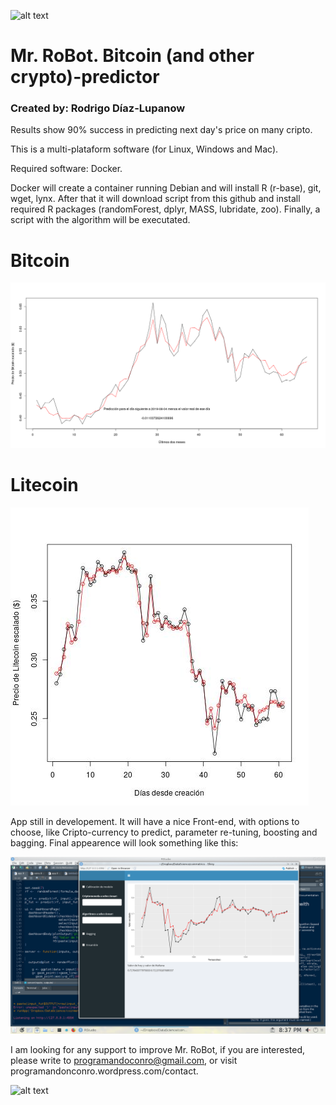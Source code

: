 ![alt text](https://programandoconro.files.wordpress.com/2019/07/cropped-net-2.png?w=300)

# Mr. RoBot. Bitcoin (and other crypto)-predictor
### Created by: Rodrigo Díaz-Lupanow

Results show 90% success in predicting next day's price on many cripto.

This is a multi-plataform software (for Linux, Windows and Mac).

Required software: Docker. 

Docker will create a container running Debian and will install R (r-base), git, wget, lynx. After that it will download script from this github and install required R packages (randomForest, dplyr, MASS, lubridate, zoo). Finally, a script with the algorithm will be executated. 

# Bitcoin

![alt text](https://github.com/progamandoconro/Bitcoin-prediction/blob/master/bitcoin_5_ago_2019?raw=true)

# Litecoin

![alt text](https://raw.githubusercontent.com/progamandoconro/Bitcoin-prediction/master/Screenshot_20190806_160605.png)

App still in developement. It will have a nice Front-end, with options to choose, like Cripto-currency to predict, parameter re-tuning, boosting and bagging. Final appearence will look something like this: 

![alt text](https://raw.githubusercontent.com/progamandoconro/Bitcoin-prediction/master/Screenshot_20190727_203738.png) 

I am looking for any support to improve Mr. RoBot, if you are interested, please write to programandoconro@gmail.com, or visit programandonconro.wordpress.com/contact. 

![alt text](https://programandoconro.files.wordpress.com/2019/05/banner_consultor.png)
